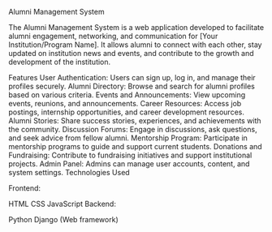 Alumni Management System


The Alumni Management System is a web application developed to facilitate alumni engagement, networking, and communication for [Your Institution/Program Name]. It allows alumni to connect with each other, stay updated on institution news and events, and contribute to the growth and development of the institution.

Features
User Authentication: Users can sign up, log in, and manage their profiles securely.
Alumni Directory: Browse and search for alumni profiles based on various criteria.
Events and Announcements: View upcoming events, reunions, and announcements.
Career Resources: Access job postings, internship opportunities, and career development resources.
Alumni Stories: Share success stories, experiences, and achievements with the community.
Discussion Forums: Engage in discussions, ask questions, and seek advice from fellow alumni.
Mentorship Program: Participate in mentorship programs to guide and support current students.
Donations and Fundraising: Contribute to fundraising initiatives and support institutional projects.
Admin Panel: Admins can manage user accounts, content, and system settings.
Technologies Used


Frontend:

HTML
CSS
JavaScript
Backend:

Python
Django (Web framework)
 

 
